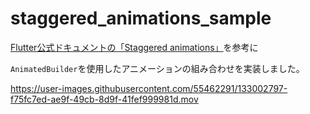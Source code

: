 # staggered_animations_sample

[Flutter公式ドキュメントの「Staggered animations」](https://flutter.dev/docs/development/ui/animations/staggered-animations)を参考に

`AnimatedBuilder`を使用したアニメーションの組み合わせを実装しました。

https://user-images.githubusercontent.com/55462291/133002797-f75fc7ed-ae9f-49cb-8d9f-41fef999981d.mov



